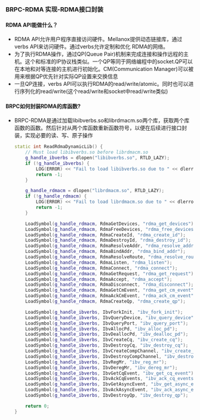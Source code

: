 ### BRPC-RDMA 实现-RDMA接口封装

#### RDMA API能做什么？

- RDMA API允许用户程序直接访问硬件。Mellanox提供动态链接库，通过verbs API来访问硬件。通过verbs允许定制和优化 RDMA的网络。
- 为了执行RDMA操作，通过QP(Queue Pair)机制来完成连接和操作远程的主机。这个和标准的IP协议栈类似。一个QP等同于网络编程中的socket.QP可以在本地和对等连接的主机进行初始化。CM(Communication Manager)可以被用来根据QP优先针对实际QP设置来交换信息
- 一旦QP连接，verbs API可以执行RDMA的read/write/atomic。同时也可以进行序列化的read/write(这个read/write和socket中read/write类似)

####  BRPC如何封装RDMA的库函数?

- BRPC-RDMA是通过加载libibverbs.so和librdmacm.so两个库，获取两个库函数的函数。然后针对从两个库函数重新函数符号，以便在后续进行接口封装，实现必要的读、写、原子操作

  ```c++
  static int ReadRdmaDynamicLib() {
      // Must load libibverbs.so before librdmacm.so
      g_handle_ibverbs = dlopen("libibverbs.so", RTLD_LAZY);
      if (!g_handle_ibverbs) {
          LOG(ERROR) << "Fail to load libibverbs.so due to " << dlerror();
          return -1;
      }
  
      g_handle_rdmacm = dlopen("librdmacm.so", RTLD_LAZY);
      if (!g_handle_rdmacm) {
          LOG(ERROR) << "Fail to load librdmacm.so due to " << dlerror();
          return -1;
      }
  
      LoadSymbol(g_handle_rdmacm, RdmaGetDevices, "rdma_get_devices");
      LoadSymbol(g_handle_rdmacm, RdmaFreeDevices, "rdma_free_devices");
      LoadSymbol(g_handle_rdmacm, RdmaCreateId, "rdma_create_id");
      LoadSymbol(g_handle_rdmacm, RdmaDestroyId, "rdma_destroy_id");
      LoadSymbol(g_handle_rdmacm, RdmaResolveAddr, "rdma_resolve_addr");
      LoadSymbol(g_handle_rdmacm, RdmaBindAddr, "rdma_bind_addr");
      LoadSymbol(g_handle_rdmacm, RdmaResolveRoute, "rdma_resolve_route");
      LoadSymbol(g_handle_rdmacm, RdmaListen, "rdma_listen");
      LoadSymbol(g_handle_rdmacm, RdmaConnect, "rdma_connect");
      LoadSymbol(g_handle_rdmacm, RdmaGetRequest, "rdma_get_request");
      LoadSymbol(g_handle_rdmacm, RdmaAccept, "rdma_accept");
      LoadSymbol(g_handle_rdmacm, RdmaDisconnect, "rdma_disconnect");
      LoadSymbol(g_handle_rdmacm, RdmaGetCmEvent, "rdma_get_cm_event");
      LoadSymbol(g_handle_rdmacm, RdmaAckCmEvent, "rdma_ack_cm_event");
      LoadSymbol(g_handle_rdmacm, RdmaCreateQp, "rdma_create_qp");
  
      LoadSymbol(g_handle_ibverbs, IbvForkInit, "ibv_fork_init");
      LoadSymbol(g_handle_ibverbs, IbvQueryDevice, "ibv_query_device");
      LoadSymbol(g_handle_ibverbs, IbvQueryPort, "ibv_query_port");
      LoadSymbol(g_handle_ibverbs, IbvAllocPd, "ibv_alloc_pd");
      LoadSymbol(g_handle_ibverbs, IbvDeallocPd, "ibv_dealloc_pd");
      LoadSymbol(g_handle_ibverbs, IbvCreateCq, "ibv_create_cq");
      LoadSymbol(g_handle_ibverbs, IbvDestroyCq, "ibv_destroy_cq");
      LoadSymbol(g_handle_ibverbs, IbvCreateCompChannel, "ibv_create_comp_channel");
      LoadSymbol(g_handle_ibverbs, IbvDestroyCompChannel, "ibv_destroy_comp_channel");
      LoadSymbol(g_handle_ibverbs, IbvRegMr, "ibv_reg_mr");
      LoadSymbol(g_handle_ibverbs, IbvDeregMr, "ibv_dereg_mr");
      LoadSymbol(g_handle_ibverbs, IbvGetCqEvent, "ibv_get_cq_event");
      LoadSymbol(g_handle_ibverbs, IbvAckCqEvents, "ibv_ack_cq_events");
      LoadSymbol(g_handle_ibverbs, IbvGetAsyncEvent, "ibv_get_async_event");
      LoadSymbol(g_handle_ibverbs, IbvAckAsyncEvent, "ibv_ack_async_event");
      LoadSymbol(g_handle_ibverbs, IbvDestroyQp, "ibv_destroy_qp");
  
      return 0;
  }
  ```

  
